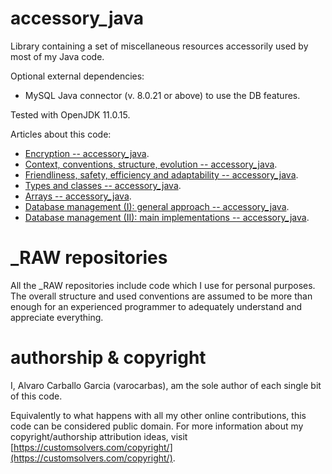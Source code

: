 # accessory_java

Library containing a set of miscellaneous resources accessorily used by most of my Java code. 

Optional external dependencies:
- MySQL Java connector (v. 8.0.21 or above) to use the DB features.

Tested with OpenJDK 11.0.15.

Articles about this code:
- [Encryption -- accessory_java](https://gist.github.com/varocarbas/c0edd30b4e731780794b25fc9f0e3e5e).
- [Context, conventions, structure, evolution -- accessory_java](https://gist.github.com/varocarbas/27fe96fc6c9c9073a43fa19a82d43b7b).
- [Friendliness, safety, efficiency and adaptability -- accessory_java](https://gist.github.com/varocarbas/5ba3b9af59328dd02806fc9305bac430).
- [Types and classes -- accessory_java](https://gist.github.com/varocarbas/dbc87154b96ef39b10cb7ce768794e66).
- [Arrays -- accessory_java](https://gist.github.com/varocarbas/a234af99ff7f0b6862ae99726b5e232a).
- [Database management (I): general approach -- accessory_java](https://gist.github.com/varocarbas/6d36332732bf30cda490fab075ef3ab9).
- [Database management (II): main implementations -- accessory_java](https://gist.github.com/varocarbas/3e9c52fc4131b1c6f4b6bc0ef6b701ea).

# \_RAW repositories
All the \_RAW repositories include code which I use for personal purposes. The overall structure and used conventions are assumed to be more than enough for an experienced programmer to adequately understand and appreciate everything. 

# authorship & copyright
I, Alvaro Carballo Garcia (varocarbas), am the sole author of each single bit of this code.

Equivalently to what happens with all my other online contributions, this code can be considered public domain. For more information about my copyright/authorship attribution ideas, visit [https://customsolvers.com/copyright/](https://customsolvers.com/copyright/).